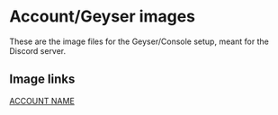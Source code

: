 # Account/Geyser images

These are the image files for the Geyser/Console setup, meant for the Discord server.

## Image links

[ACCOUNT NAME](https://github.com/Carolus-Studios/minecraft-server-assets/raw/main/discord/images/account/Account.jpg)
